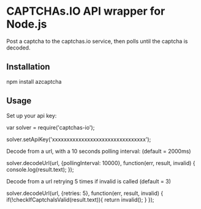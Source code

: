 # CAPTCHAs.IO API wrapper for Node.js

Post a captcha to the captchas.io service, then polls until the captcha is decoded.

## Installation

npm install azcaptcha

## Usage

Set up your api key:

var solver = require('captchas-io');

solver.setApiKey('xxxxxxxxxxxxxxxxxxxxxxxxxxxxxxxx');

Decode from a url, with a 10 seconds polling interval: (default = 2000ms)

solver.decodeUrl(url, {pollingInterval: 10000}, function(err, result, invalid) {
    console.log(result.text);
});

Decode from a url retrying 5 times if invalid is called (default = 3)

solver.decodeUrl(url, {retries: 5}, function(err, result, invalid) {
    if(!checkIfCaptchaIsValid(result.text)){
    	return invalid();
    }
});
